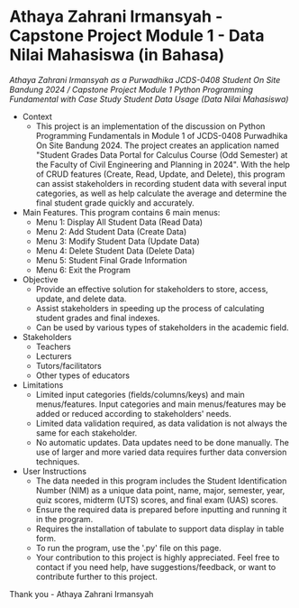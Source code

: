 # Athaya Zahrani Irmansyah - Capstone Project Module 1 - Data Nilai Mahasiswa (in Bahasa)

_Athaya Zahrani Irmansyah as a Purwadhika JCDS-0408 Student On Site Bandung 2024 / 
Capstone Project Module 1 Python Programming Fundamental with Case Study Student Data Usage (Data Nilai Mahasiswa)_

- Context
  - This project is an implementation of the discussion on Python Programming Fundamentals in Module 1 of JCDS-0408 Purwadhika On Site Bandung 2024. The project creates an application named "Student Grades Data Portal for Calculus Course (Odd Semester) at the Faculty of Civil Engineering and Planning in 2024". With the help of CRUD features (Create, Read, Update, and Delete), this program can assist stakeholders in recording student data with several input categories, as well as help calculate the average and determine the final student grade quickly and accurately.
- Main Features. This program contains 6 main menus:
  - Menu 1: Display All Student Data (Read Data)
  - Menu 2: Add Student Data (Create Data)
  - Menu 3: Modify Student Data (Update Data)
  - Menu 4: Delete Student Data (Delete Data)
  - Menu 5: Student Final Grade Information
  - Menu 6: Exit the Program
- Objective
  - Provide an effective solution for stakeholders to store, access, update, and delete data.
  - Assist stakeholders in speeding up the process of calculating student grades and final indexes.
  - Can be used by various types of stakeholders in the academic field.
- Stakeholders
  - Teachers
  - Lecturers
  - Tutors/facilitators
  - Other types of educators
- Limitations
  - Limited input categories (fields/columns/keys) and main menus/features. Input categories and main menus/features may be added or reduced according to stakeholders' needs.
  - Limited data validation required, as data validation is not always the same for each stakeholder.
  - No automatic updates. Data updates need to be done manually. The use of larger and more varied data requires further data conversion techniques.
- User Instructions
  - The data needed in this program includes the Student Identification Number (NIM) as a unique data point, name, major, semester, year, quiz scores, midterm (UTS) scores, and final exam (UAS) scores.
  - Ensure the required data is prepared before inputting and running it in the program.
  - Requires the installation of tabulate to support data display in table form.
  - To run the program, use the '.py' file on this page.
  - Your contribution to this project is highly appreciated. Feel free to contact if you need help, have suggestions/feedback, or want to contribute further to this project.
  
Thank you - Athaya Zahrani Irmansyah
